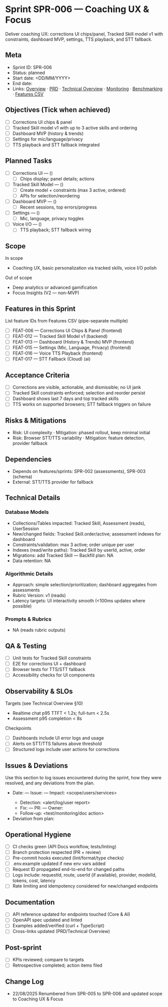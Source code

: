 # Sprint SPR-006 — Coaching UX & Focus

Deliver coaching UX: corrections UI chips/panel, Tracked Skill model v1 with constraints, dashboard MVP, settings, TTS playback, and STT fallback.

## Meta
- Sprint ID: SPR-006
- Status: planned
- Start date: <DD/MM/YYYY>
- End date:
- Links: [Overview](./overview.md) · [PRD](../../planning/prd.md) · [Technical Overview](../../planning/technical-overview.md) · [Monitoring](../../ops/monitoring.md) · [Benchmarking](../../ops/benchmarking.md) · [Features CSV](../features.csv)

## Objectives (Tick when achieved)
- [ ] Corrections UI chips & panel
- [ ] Tracked Skill model v1 with up to 3 active skills and ordering
- [ ] Dashboard MVP (history & trends)
- [ ] Settings for mic/language/privacy
- [ ] TTS playback and STT fallback integrated

## Planned Tasks
- [ ] Corrections UI — <owner> (<estimate>)
   - [ ] Chips display; panel details; actions
- [ ] Tracked Skill Model — <owner> (<estimate>)
   - [ ] Create model + constraints (max 3 active, ordered)
   - [ ] APIs for selection/reordering
- [ ] Dashboard MVP — <owner> (<estimate>)
   - [ ] Recent sessions, top errors/progress
- [ ] Settings — <owner> (<estimate>)
   - [ ] Mic, language, privacy toggles
- [ ] Voice I/O — <owner> (<estimate>)
   - [ ] TTS playback; STT fallback wiring

## Scope
In scope
- Coaching UX, basic personalization via tracked skills, voice I/O polish

Out of scope
- Deep analytics or advanced gamification
- Focus Insights (V2 — non-MVP)

## Features in this Sprint
List feature IDs from Features CSV (pipe-separate multiple)
- [ ] FEAT-006 — Corrections UI Chips & Panel (frontend)
- [ ] FEAT-012 — Tracked Skill Model v1 (backend)
- [ ] FEAT-013 — Dashboard (History & Trends) MVP (frontend)
- [ ] FEAT-015 — Settings (Mic, Language, Privacy) (frontend)
- [ ] FEAT-016 — Voice TTS Playback (frontend)
- [ ] FEAT-017 — STT Fallback (Cloud) (ai)

## Acceptance Criteria
- [ ] Corrections are visible, actionable, and dismissible; no UI jank
- [ ] Tracked Skill constraints enforced; selection and reorder persist
- [ ] Dashboard shows last 7 days and top tracked skills
- [ ] TTS works on supported browsers; STT fallback triggers on failure

## Risks & Mitigations
- Risk: UI complexity · Mitigation: phased rollout, keep minimal initial
- Risk: Browser STT/TTS variability · Mitigation: feature detection, provider fallback

## Dependencies
- Depends on features/sprints: SPR-002 (assessments), SPR-003 (schema)
- External: STT/TTS provider for fallback

## Technical Details
### Database Models
- Collections/Tables impacted: Tracked Skill, Assessment (reads), UserSession
- New/changed fields: Tracked Skill.order/active; assessment indexes for dashboard
- Constraints/validation: max 3 active; order unique per user
- Indexes (read/write paths): Tracked Skill by userId, active, order
- Migrations: add Tracked Skill — Backfill plan: NA
- Data retention: NA

### Algorithmic Details
- Approach: simple selection/prioritization; dashboard aggregates from assessments
- Rubric Version: v1 (reads)
- Latency targets: UI interactivity smooth (<100ms updates where possible)

### Prompts & Rubrics
- NA (reads rubric outputs)

## QA & Testing
- [ ] Unit tests for Tracked Skill constraints
- [ ] E2E for corrections UI + dashboard
- [ ] Browser tests for TTS/STT fallback
- [ ] Accessibility checks for UI components

## Observability & SLOs
Targets (see Technical Overview §10)
- Realtime chat p95 TTFT < 1.2s; full-turn < 2.5s
- Assessment p95 completion < 8s

Checkpoints
- [ ] Dashboards include UI error logs and usage
- [ ] Alerts on STT/TTS failures above threshold
- [ ] Structured logs include user actions for corrections

## Issues & Deviations
Use this section to log issues encountered during the sprint, how they were resolved, and any deviations from the plan.

- Date: <YYYY-MM-DD> — Issue: <short summary> — Impact: <scope/users/services>
  - Detection: <alert/log/user report>
  - Fix: <what changed> — PR: <link> — Owner: <name>
  - Follow-up: <test/monitoring/doc action>
- Deviation from plan: <what changed and why>

## Operational Hygiene
- [ ] CI checks green (API Docs workflow, tests/linting)
- [ ] Branch protection respected (PR + review)
- [ ] Pre-commit hooks executed (lint/format/type checks)
- [ ] .env.example updated if new env vars added
- [ ] Request ID propagated end-to-end for changed paths
- [ ] Logs include: requestId, route, userId (if available), provider, modelId, tokens, cost, latency
- [ ] Rate limiting and idempotency considered for new/changed endpoints

## Documentation
- [ ] API reference updated for endpoints touched (Core & AI)
- [ ] OpenAPI spec updated and linted
- [ ] Examples added/verified (curl + TypeScript)
- [ ] Cross-links updated (PRD/Technical Overview)

## Post-sprint
- [ ] KPIs reviewed; compare to targets
- [ ] Retrospective completed; action items filed

## Change Log
- 22/08/2025 Renumbered from SPR-005 to SPR-006 and updated scope to Coaching UX & Focus
